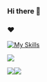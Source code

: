 ### Hi there 👋

### ❤️
[![My Skills](https://skillicons.dev/icons?i=ts,react,tailwind,go,rust,cloudflare)](https://skillicons.dev)

![](http://github-profile-summary-cards.vercel.app/api/cards/profile-details?username=KLAKALU&theme=dracula)

![](http://github-profile-summary-cards.vercel.app/api/cards/stats?username=KLAKALU&theme=dracula)![](http://github-profile-summary-cards.vercel.app/api/cards/productive-time?username=KLAKALU&theme=dracula&utcOffset=8)


<!--
**KLAKALU/KLAKALU** is a ✨ _special_ ✨ repository because its `README.md` (this file) appears on your GitHub profile.

Here are some ideas to get you started:

- 🔭 I’m currently working on ...
- 🌱 I’m currently learning ...
- 👯 I’m looking to collaborate on ...
- 🤔 I’m looking for help with ...
- 💬 Ask me about ...
- 📫 How to reach me: ...
- 😄 Pronouns: ...
- ⚡ Fun fact: ...
-->
